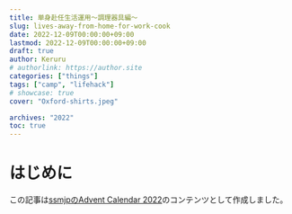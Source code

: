 ```yaml
---
title: 単身赴任生活運用〜調理器具編〜
slug: lives-away-from-home-for-work-cook
date: 2022-12-09T00:00:00+09:00
lastmod: 2022-12-09T00:00:00+09:00
draft: true
author: Keruru
# authorlink: https://author.site
categories: ["things"]
tags: ["camp", "lifehack"]
# showcase: true
cover: "Oxford-shirts.jpeg"

archives: "2022"
toc: true
---
```

<!-- {{< fancybox "." "photos.jpeg" "alt text" "gallery" >}} -->

# はじめに
この記事は[ssmjpのAdvent Calendar 2022](https://adventar.org/calendars/8092)のコンテンツとして作成しました。

